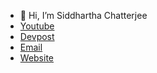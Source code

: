 - 👋 Hi, I’m Siddhartha Chatterjee
- [Youtube](https://www.youtube.com/channel/UCWE2p_yjlHl2086O7apsAcQ)
- [Devpost](https://devpost.com/siddharthachatterjee)
- [Email](mailto:ninja.siddhartha@gmai.com)
- [Website](https://siddhartha-chatterjee.com)
<div w3-include-html = "https://siddhartha-chatterjee.com/index.html"> </div>
